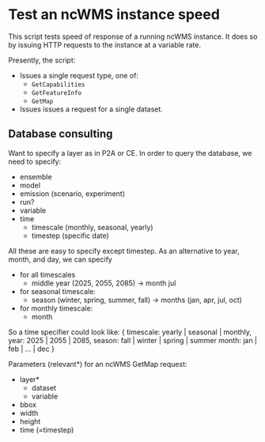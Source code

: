 # Test an ncWMS instance speed

This script tests speed of response of a running ncWMS instance.
It does so by issuing HTTP requests to the instance at a variable rate.

Presently, the script:

- Issues a single request type, one of:
    - `GetCapabilities`
    - `GetFeatureInfo`
    - `GetMap`
- Issues issues a request for a single dataset.


## Database consulting

Want to specify a layer as in P2A or CE.
In order to query the database, we need to specify:
- ensemble
- model
- emission (scenario, experiment)
- run?
- variable
- time
    - timescale (monthly, seasonal, yearly)
    - timestep (specific date)
    
All these are easy to specify except timestep. 
As an alternative to year, month, and day, we can specify
- for all timescales
    - middle year (2025, 2055, 2085) -> month jul
- for seasonal timescale:
    - season (winter, spring, summer, fall) -> months (jan, apr, jul, oct)
- for monthly timescale:
    - month

So a time specifier could look like:
    { 
        timescale: yearly | seasonal | monthly,
        year: 2025 | 2055 | 2085,
        season: fall | winter | spring | summer
        month: jan | feb | ... | dec
    }

Parameters (relevant*) for an ncWMS GetMap request:
- layer*
    - dataset
    - variable
- bbox
- width
- height
- time (=timestep)



